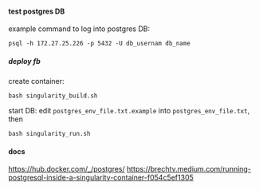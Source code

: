 #### test postgres DB

example command to log into postgres DB:
```
psql -h 172.27.25.226 -p 5432 -U db_usernam db_name
```

##### deploy fb
create container:
```
bash singularity_build.sh
```

start DB:
edit `postgres_env_file.txt.example` into `postgres_env_file.txt`, then
```
bash singularity_run.sh
```


#### docs
https://hub.docker.com/_/postgres/
https://brechtv.medium.com/running-postgresql-inside-a-singularity-container-f054c5ef1305
